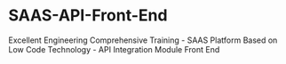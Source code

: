 # SAAS-API-Front-End
 Excellent Engineering Comprehensive Training - SAAS Platform Based on Low Code Technology - API Integration Module Front End
